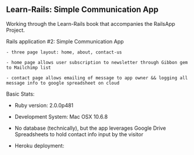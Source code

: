 Learn-Rails: Simple Communication App
------------------

Working through the Learn-Rails book that accompanies the RailsApp Project. 

Rails application #2: Simple Communication App

	- three page layout: home, about, contact-us
	
	- home page allows user subscription to newsletter through Gibbon gem to Mailchimp list
	
	- contact page allows emailing of message to app owner && logging all message info to google spreadsheet on cloud

Basic Stats:

* Ruby version: 2.0.0p481

* Development System: Mac OSX 10.6.8 

* No database (technically), but the app leverages Google Drive Spreadsheets to hold contact info input by the visitor

* Heroku deployment: 

